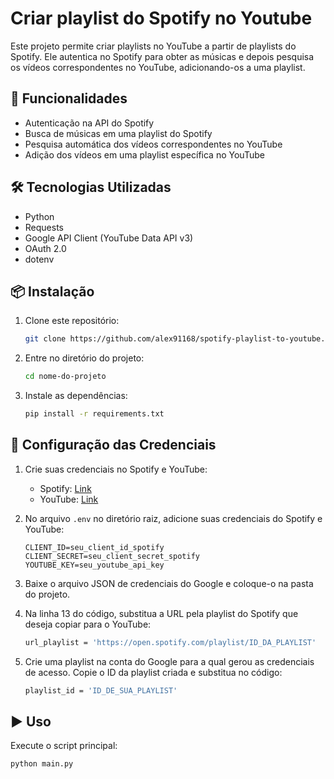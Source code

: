 # Criar playlist do Spotify no Youtube

Este projeto permite criar playlists no YouTube a partir de playlists do Spotify. Ele autentica no Spotify para obter as músicas e depois pesquisa os vídeos correspondentes no YouTube, adicionando-os a uma playlist.

## 🚀 Funcionalidades
- Autenticação na API do Spotify
- Busca de músicas em uma playlist do Spotify
- Pesquisa automática dos vídeos correspondentes no YouTube
- Adição dos vídeos em uma playlist específica no YouTube

## 🛠️ Tecnologias Utilizadas
- Python
- Requests
- Google API Client (YouTube Data API v3)
- OAuth 2.0
- dotenv

## 📦 Instalação
1. Clone este repositório:
   ```sh
   git clone https://github.com/alex91168/spotify-playlist-to-youtube.git 
   ```
2. Entre no diretório do projeto:
   ```sh
   cd nome-do-projeto
   ```
3. Instale as dependências:
   ```sh
   pip install -r requirements.txt
   ```

## 🔑 Configuração das Credenciais
1. Crie suas credenciais no Spotify e YouTube:
   - Spotify: [Link](https://developer.spotify.com/dashboard)
   - YouTube: [Link](https://console.cloud.google.com/)
2. No arquivo `.env` no diretório raiz, adicione suas credenciais do Spotify e YouTube:
   ```env
   CLIENT_ID=seu_client_id_spotify
   CLIENT_SECRET=seu_client_secret_spotify
   YOUTUBE_KEY=seu_youtube_api_key
   ```
3. Baixe o arquivo JSON de credenciais do Google e coloque-o na pasta do projeto.

4. Na linha 13 do código, substitua a URL pela playlist do Spotify que deseja copiar para o YouTube:
   ```sh
   url_playlist = 'https://open.spotify.com/playlist/ID_DA_PLAYLIST' 
   ```

5. Crie uma playlist na conta do Google para a qual gerou as credenciais de acesso. Copie o ID da playlist criada e substitua no código:
   ```sh
   playlist_id = 'ID_DE_SUA_PLAYLIST'  
   ```

## ▶️ Uso
Execute o script principal:
```sh
python main.py
```

